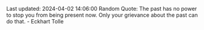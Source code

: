 Last updated: 2024-04-02 14:06:00
Random Quote: The past has no power to stop you from being present now. Only your grievance about the past can do that. - Eckhart Tolle